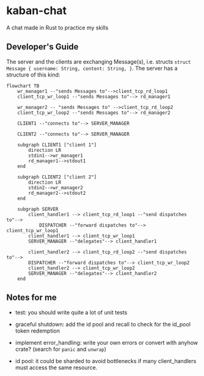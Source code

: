 # kaban-chat
A chat made in Rust to practice my skills


## Developer's Guide

The server and the clients are exchanging Message(s), i.e. structs `struct Message { username: String, content: String, }`. The server has a structure of this kind:

```mermaid
flowchart TB
    wr_manager1 --"sends Messages to"-->client_tcp_rd_loop1
    client_tcp_wr_loop1 --"sends Messages to"--> rd_manager1

    wr_manager2 -- "sends Messages to" -->client_tcp_rd_loop2
    client_tcp_wr_loop2 --"sends Messages to"--> rd_manager2

    CLIENT1 --"connects to"--> SERVER_MANAGER

    CLIENT2 --"connects to"--> SERVER_MANAGER
    
    subgraph CLIENT1 ["client 1"]
        direction LR
        stdin1-->wr_manager1
        rd_manager1-->stdout1
    end
    
    subgraph CLIENT2 ["client 2"]
        direction LR
        stdin2-->wr_manager2
        rd_manager2-->stdout2
    end
        
    subgraph SERVER
        client_handler1 --> client_tcp_rd_loop1 --"send dispatches to"--> 
            DISPATCHER --"forward dispatches to"--> client_tcp_wr_loop1
        client_handler1 --> client_tcp_wr_loop1
        SERVER_MANAGER --"delegates"--> client_handler1

        client_handler2 --> client_tcp_rd_loop2 --"send dispatches to"-->
        DISPATCHER --"forward dispatches to"--> client_tcp_wr_loop2
        client_handler2 --> client_tcp_wr_loop2
        SERVER_MANAGER --"delegates"--> client_handler2
    end
```

## Notes for me

- test: you should write quite a lot of unit tests

- graceful shutdown: add the id pool and recall to check for the id_pool token redemption

- implement error_handling: write your own errors or convert with anyhow crate? (search for `panic` and `unwrap`)

- id pool: it could be sharded to avoid bottlenecks if many client_handlers must access the same resource.